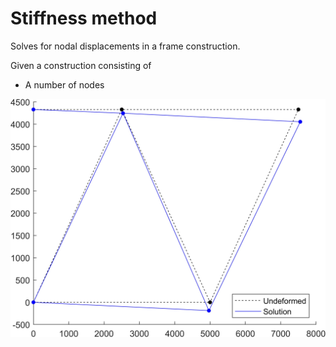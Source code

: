 # Stiffness method

Solves for nodal displacements in a frame construction.


Given a construction consisting of
  - A number of nodes





![Image](solution.JPG?raw=true)
